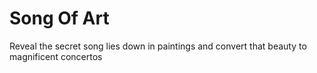 # Song Of Art
Reveal the secret song lies down in paintings and convert that beauty to magnificent concertos
